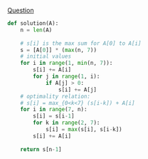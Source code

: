 [Question](https://app.codility.com/programmers/lessons/17-dynamic_programming/number_solitaire/)

```python
def solution(A):
    n = len(A)
        
    # s[i] is the max sum for A[0] to A[i]
    s = [A[0]] * (max(n, 7))
    # initial values
    for i in range(1, min(n, 7)):
        s[i] += A[i]
        for j in range(1, i):
            if A[j] > 0:
                s[i] += A[j]
    # optimality relation:
    # s[i] = max_{0<k<7} (s[i-k]) + A[i]
    for i in range(7, n):
        s[i] = s[i-1]
        for k in range(2, 7):
            s[i] = max(s[i], s[i-k])
        s[i] += A[i]
            
    return s[n-1]
```